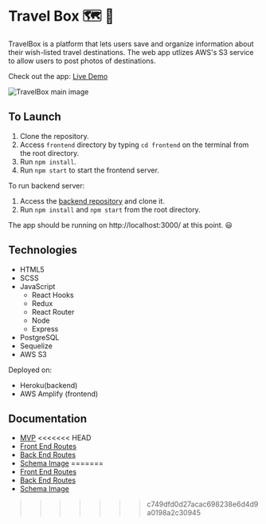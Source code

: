 # Travel Box 🗺️ 🧭

TravelBox is a platform that lets users save and organize information about their wish-listed travel destinations.
The web app utlizes AWS's S3 service to allow users to post photos of destinations.

Check out the app: [Live Demo](https://main.d14yvfetmt0d5k.amplifyapp.com/)

![TravelBox main image](https://raw.githubusercontent.com/smilelk4/TravelBox_frontend/main/public/travelbox.gif)
## To Launch

1. Clone the repository.
2. Access `frontend` directory by typing `cd frontend` on the terminal from the root directory.
3. Run `npm install`.
4. Run `npm start` to start the frontend server.

To run backend server:
1. Access the [backend repository](https://github.com/smilelk4/TravelBox_backend/) and clone it.
2. Run `npm install` and `npm start` from the root directory.

The app should be running on http://localhost:3000/ at this point. 😃

## Technologies

* HTML5
* SCSS
* JavaScript
  * React Hooks
  * Redux
  * React Router
  * Node
  * Express
* PostgreSQL
* Sequelize
* AWS S3

Deployed on:
* Heroku(backend)
* AWS Amplify (frontend)
## Documentation
* [MVP](/documentation/MVP.md)
<<<<<<< HEAD
* [Front End Routes](/documentation/frontend_routes.md)
* [Back End Routes](/documentation/backend_routes.md)
* [Schema Image](/documentation/schema.png)​
=======
* [Front End Routes](/documentation/frontend-routes.md)
* [Back End Routes](/documentation/backend-routes.md)
* [Schema Image](/documentation/schema.png)​
>>>>>>> c749dfd0d27acac698238e6d4d9a0198a2c30945
